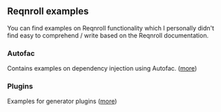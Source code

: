 ## Reqnroll examples

You can find examples on Reqnroll functionality which I personally didn't find easy to comprehend / write based on the Reqnroll documentation.

### Autofac

Contains examples on dependency injection using Autofac. ([more](Autofac/README.md))

### Plugins

Examples for generator plugins ([more](Plugins/README.md))
